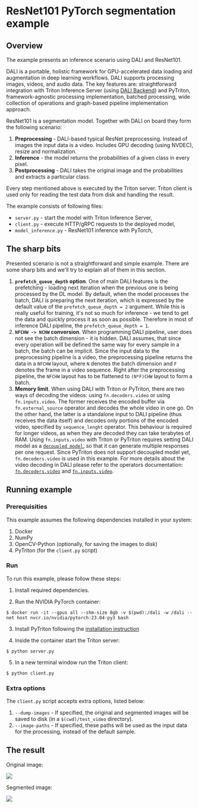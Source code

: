 <!--
Copyright (c) 2023, NVIDIA CORPORATION & AFFILIATES. All rights reserved.

Licensed under the Apache License, Version 2.0 (the "License");
you may not use this file except in compliance with the License.
You may obtain a copy of the License at

    http://www.apache.org/licenses/LICENSE-2.0

Unless required by applicable law or agreed to in writing, software
distributed under the License is distributed on an "AS IS" BASIS,
WITHOUT WARRANTIES OR CONDITIONS OF ANY KIND, either express or implied.
See the License for the specific language governing permissions and
limitations under the License.
-->

# ResNet101 PyTorch segmentation example

## Overview

The example presents an inference scenario using DALI and ResNet101.

DALI is a portable, holistic framework for GPU-accelerated data loading and augmentation in deep learning workflows.
DALI supports processing images, videos, and audio data. The key features are: straightforward integration with Triton
Inference Server (using [DALI Backend](https://github.com/triton-inference-server/dali_backend)) and PyTriton,
framework-agnostic processing implementation, batched processing, wide collection of operations and graph-based pipeline
implementation approach.

ResNet101 is a segmentation model. Together with DALI on board they form the following scenario:

1. **Preprocessing** - DALI-based typical ResNet preprocessing. Instead of images the input data is a video.
   Includes GPU decoding (using NVDEC), resize and normalization.
2. **Inference** - the model returns the probabilities of a given class in every pixel.
3. **Postprocessing** - DALI takes the original image and the probabilities and extracts a particular class.

Every step mentioned above is executed by the Triton server. Triton client is used only for reading the test
data from disk and handling the result.

The example consists of following files:

- `server.py` - start the model with Triton Inference Server,
- `client.py` - execute HTTP/gRPC requests to the deployed model,
- `model_inference.py` - ResNet101 inference with PyTorch,

## The sharp bits

Presented scenario is not a straightforward and simple example. There are some sharp bits and we'll try to explain all
of them in this section.

1. **`prefetch_queue_depth` option**. One of main DALI features is the prefetching - loading next iteration when the
   previous one is being processed by the DL model. By default, when the model processes the batch, DALI is preparing
   the next iteration, which is expressed by the default value of the `prefetch_queue_depth = 2` argument. While this is
   really useful for training, it's not so much for inference - we tend to get the data and quickly process it as soon
   as possible. Therefore in most of inference DALI pipeline, the `prefetch_queue_depth = 1`.
1. **`NFCHW -> NCHW` conversion**. When programming DALI pipeline, user does not see the batch dimension - it is hidden.
   DALI assumes, that since every operation will be defined the same way for every sample in a batch, the batch can be
   implicit. Since the input data to the preprocessing pipeline is a video, the preprocessing pipeline returns the data
   in a `NFCHW` layout, where `N` denotes the batch dimension and `F` denotes the frame in a video sequence. Right after
   the preprocessing pipeline, the `NFCHW` layout has to be flattened to `(N*F)CHW` layout to form a batch.
1. **Memory limit**. When using DALI with Triton or PyTriton, there are two ways of decoding the videos:
   using `fn.decoders.video` or using `fn.inputs.video`. The former receives the encoded buffer via `fn.external_source`
   operator and decodes the whole video in one go. On the other hand, the latter is a standalone input to DALI
   pipeline (thus receives the data itself) and decodes only portions of the encoded video, specified
   by `sequence_lenght` operator. This behaviour is required for longer videos, as when they are decoded they can take
   terabytes of RAM. Using `fn.inputs.video` with Triton or PyTriton requires setting DALI model as
   a [`decoupled model`](https://github.com/triton-inference-server/server/blob/main/docs/user_guide/decoupled_models.md),
   so that it can generate multiple responses per one request. Since PyTriton does not support decoupled model
   yet, `fn.decoders.video` is used in this example. For more details about the video decoding in DALI please refer to
   the operators documentation: [`fn.decoders.video`](https://docs.nvidia.com/deeplearning/dali/user-guide/docs/operations/nvidia.dali.fn.experimental.decoders.video.html#nvidia.dali.fn.experimental.decoders.video)
   and [`fn.inputs.video`](https://docs.nvidia.com/deeplearning/dali/user-guide/docs/operations/nvidia.dali.fn.experimental.inputs.video.html).

## Running example

### Prerequisities

This example assumes the following dependencies installed in your system:

1. Docker
2. NumPy
3. OpenCV-Python (optionally, for saving the images to disk)
4. PyTriton (for the `client.py` script)

### Run

To run this example, please follow these steps:

1. Install required dependencies.

2. Run the NVIDIA PyTorch container:

```shell
$ docker run -it --gpus all --shm-size 8gb -v $(pwd):/dali -w /dali --net host nvcr.io/nvidia/pytorch:23.04-py3 bash
```

3. Install PyTriton following the [installation instruction](../../README.md#installation)

4. Inside the container start the Triton server:

```shell
$ python server.py
```

5. In a new terminal window run the Triton client:

```shell
$ python client.py
```

### Extra options

The `client.py` script accepts extra options, listed below:

1. `--dump-images` - If specified, the original and segmented images will be saved to disk (in a `$(cwd)/test_video`
   directory).
2. `--image-paths` - If specified, these paths will be used as the input data for the processing,
   instead of the default sample.

## The result

Original image:

![](images/orig0.jpg)

Segmented image:

![](images/segm0.jpg)